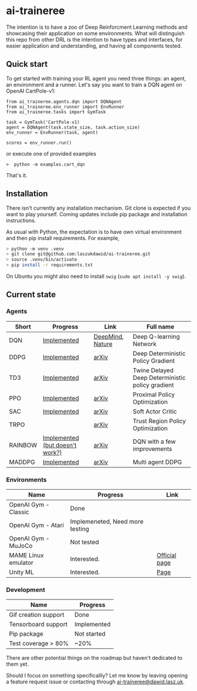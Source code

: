 # ai-traineree

The intention is to have a zoo of Deep Reinforcment Learning methods and showcasing their application on some environments.
What will distinguish this repo from other DRL is the intention to have types and interfaces, for easier application and understanding, and having all components tested.

## Quick start

To get started with training your RL agent you need three things: an agent, an environment and a runner. Let's say you want to train a DQN agent on OpenAI CartPole-v1:
```
from ai_traineree.agents.dqn import DQNAgent
from ai_traineree.env_runner import EnvRunner
from ai_traineree.tasks import GymTask

task = GymTask('CartPole-v1)
agent = DQNAgent(task.state_size, task.action_size)
env_runner = EnvRunner(task, agent)

scores = env_runner.run()
```
or execute one of provided examples
```
>  python -m examples.cart_dqn
```

That's it.

## Installation

There isn't currently any installation mechanism. Git clone is expected if you want to play yourself. Coming updates include pip package and installation instructions.

As usual with Python, the expectation is to have own virtual environment and then pip install requirements. For example,
```bash
> python -m venv .venv
> git clone git@github.com:laszukdawid/ai-traineree.git
> source .venv/bin/activate
> pip install -r requirements.txt
```

On Ubuntu you might also need to install `swig` (`sudo apt install -y swig`).

## Current state

### Agents

| Short | Progress | Link | Full name |
|------|------|-------------|-----|
| DQN  | [Implemented](ai_traineree/agents/dqn.py) | [DeepMind](https://deepmind.com/research/publications/human-level-control-through-deep-reinforcement-learning), [Nature](https://www.nature.com/articles/nature14236)| Deep Q-learning Network  |
| DDPG | [Implemented](ai_traineree/agents/ddpg.py) | [arXiv](https://arxiv.org/abs/1509.02971) | Deep Deterministic Policy Gradient |
| TD3 | [Implemented](ai_traineree/agents/td3.py) | [arXiv](https://arxiv.org/abs/1802.09477) | Twine Delayed Deep Deterministic policy gradient |
| PPO | [Implemented](ai_traineree/agents/ppo.py) | [arXiv](https://arxiv.org/abs/1707.06347) | Proximal Policy Optimization |
| SAC | [Implemented](ai_traineree/agents/sac.py) | [arXiv](https://arxiv.org/abs/1801.01290) | Soft Actor Critic |
| TRPO | | [arXiv](https://arxiv.org/abs/1502.05477) | Trust Region Policy Optimization |
| RAINBOW | [Implemented (but doesn't work?)](ai_traineree/agents/rainbow.py) | [arXiv](https://arxiv.org/abs/1710.02298) | DQN with a few improvements |
| MADDPG | [Implemented](ai_traineree/multi_agents/maddpg.py) | [arXiv](https://arxiv.org/abs/1706.02275) | Multi agent DDPG |

### Environments

| Name | Progress | Link |
|-------|----------|------|
| OpenAI Gym - Classic | Done |  |
| OpenAI Gym - Atari | Implemeneted, Need more testing |  |
| OpenAI Gym - MuJoCo | Not tested |  |
| MAME Linux emulator | Interested. | [Official page](https://www.mamedev.org/)
| Unity ML | Interested. | [Page](https://unity3d.com/machine-learning)

### Development

| Name | Progress |
|------|----------|
| Gif creation support | Done |
| Tensorboard support | Implemented |
| Pip package | Not started |
| Test coverage > 80% | ~20%

There are other potential things on the roadmap but haven't dedicated to them yet. 

Should I focus on something specificallly? Let me know by leaving opening a feature request issue or contacting through [ai-traineree@dawid.lasz.uk](mailto:ai-traineree@dawid.lasz.uk).

